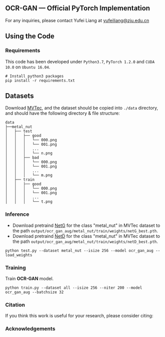 ## OCR-GAN &mdash; Official PyTorch Implementation

<!-- Official pytorch implementation of the paper "[APB2FACE: AUDIO-GUIDED FACE REENACTMENT WITH AUXILIARY POSE AND BLINK SIGNALS, ICASSP'20](https://arxiv.org/pdf/2004.14569.pdf)". -->

For any inquiries, please contact Yufei Liang at [yufeiliang@zju.edu.cn](mailto:yufeiliang@zju.edu.cn)

## Using the Code

### Requirements

This code has been developed under `Python3.7`, `PyTorch 1.2.0` and `CUDA 10.0` on `Ubuntu 16.04`. 


```shell
# Install python3 packages
pip install -r requirements.txt
```
## Datasets
Download  [MVTec](https://www.mvtec.com/company/research/datasets/mvtec-ad), and the dataset should be copied into `./data` directory, and should have the following directory & file structure:
```
data
├──metal_nut
│   ├── test
│   │   ├── good
│   │   │   └── 000.png
│   │   │   └── 001.png
│   │   │   ...
│   │   │   └── n.png
│   │   ├── bad
│   │   │   └── 000.png
│   │   │   └── 001.png
│   │   │   ...
│   │   │   └── m.png
│   ├── train
│   │   ├── good
│   │   │   └── 000.png
│   │   │   └── 001.png
│   │   │   ...
│   │   │   └── t.png

```
### Inference

- Download pretraind [NetG](https://drive.google.com/file/d/1Aoad_mlBwEsi2fI7KA3jb9l-O597pqa0/view?usp=sharing) for the class "metal_nut" in MVTec dataset to the path `output/ocr_gan_aug/metal_nut/train/weights/netG_best.pth`.
- Download pretraind [NetD](https://drive.google.com/file/d/1bVyQ3NXZrcBb3HG1KB7lOm8A3BnbQsmh/view?usp=sharing) for the class "metal_nut" in MVTec dataset to the path `output/ocr_gan_aug/metal_nut/train/weights/netD_best.pth`.

```shell
python test.py --dataset metal_nut --isize 256 --model ocr_gan_aug --load_weights
```

### Training

Train **OCR-GAN** model.
```shell
python train.py --dataset all --isize 256 --niter 200 --model ocr_gan_aug --batchsize 32
```

### Citation

If you think this work is useful for your research, please consider citing:


### Acknowledgements